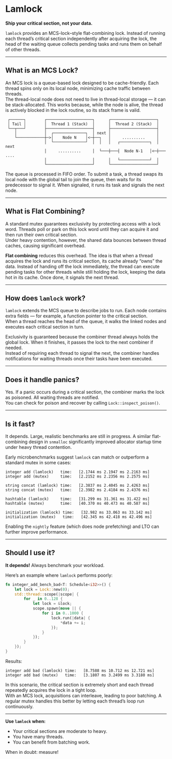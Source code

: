 # Lamlock

**Ship your critical section, not your data.**

`lamlock` provides an MCS-lock–style flat-combining lock. Instead of running each thread’s critical section independently after acquiring the lock, the head of the waiting queue collects pending tasks and runs them on behalf of other threads.

---

## What is an MCS Lock?

An MCS lock is a queue-based lock designed to be cache-friendly. Each thread spins only on its local node, minimizing cache traffic between threads.  
The thread-local node does not need to live in thread-local storage — it can be stack-allocated. This works because, while the node is alive, the thread is actively blocked in the lock routine, so its stack frame is valid.

```
 ┌──────┐        ┌────────────────────┐      ┌────────────────────┐
 │ Tail │        │  Thread 1 (Stack)  │      │  Thread 2 (Stack)  │
 └──┬───┘        ├────────────────────┤      ├────────────────────┤
    │            │  ┌──────────────┐  │ next │                    │
    └────────────┼─>│    Node N    │<─┼──┐   │     ..........     │
                 │  └──────────────┘  │  │   │   ┌─────────────┐  │ next
                 │     ..........     │  └───┼───┤  Node N-1   │<─┼─── ....
                 │                    │      │   └─────────────┘  │
                 └────────────────────┘      └────────────────────┘
```

The queue is processed in FIFO order. To submit a task, a thread swaps its local node with the global tail to join the queue, then waits for its predecessor to signal it. When signaled, it runs its task and signals the next node.

---

## What is Flat Combining?

A standard mutex guarantees exclusivity by protecting access with a lock word. Threads poll or park on this lock word until they can acquire it and then run their own critical section.  
Under heavy contention, however, the shared data bounces between thread caches, causing significant overhead.

**Flat combining** reduces this overhead. The idea is that when a thread acquires the lock and runs its critical section, its cache already “owns” the data. Instead of handing off the lock immediately, the thread can execute pending tasks for other threads while still holding the lock, keeping the data hot in its cache. Once done, it signals the next thread.

---

## How does `lamlock` work?

`lamlock` extends the MCS queue to describe jobs to run. Each node contains extra fields — for example, a function pointer to the critical section.  
When a thread reaches the head of the queue, it walks the linked nodes and executes each critical section in turn.

Exclusivity is guaranteed because the combiner thread always holds the global lock. When it finishes, it passes the lock to the next combiner if needed.  
Instead of requiring each thread to signal the next, the combiner handles notifications for waiting threads once their tasks have been executed.

---

## Does it handle panics?

Yes. If a panic occurs during a critical section, the combiner marks the lock as poisoned. All waiting threads are notified.  
You can check for poison and recover by calling `Lock::inspect_poison()`.

---

## Is it fast?

It depends. Large, realistic benchmarks are still in progress. A similar flat-combining design in `snmalloc` significantly improved allocator startup time under heavy thread contention.

Early microbenchmarks suggest `lamlock` can match or outperform a standard mutex in some cases:

```
integer add (lamlock)   time:   [2.1744 ms 2.1947 ms 2.2163 ms]
integer add (mutex)     time:   [2.2152 ms 2.2356 ms 2.2575 ms]

string concat (lamlock) time:   [2.3837 ms 2.4045 ms 2.4263 ms]
string concat (mutex)   time:   [2.3982 ms 2.4184 ms 2.4376 ms]

hashtable (lamlock)     time:   [31.299 ms 31.361 ms 31.422 ms]
hashtable (mutex)       time:   [40.370 ms 40.473 ms 40.587 ms]

initialization (lamlock) time:   [32.982 ms 33.063 ms 33.142 ms]
initialization (mutex)   time:   [42.345 ms 42.418 ms 42.496 ms]
```

Enabling the `nightly` feature (which does node prefetching) and LTO can further improve performance.

---

## Should I use it?

**It depends!** Always benchmark your workload.

Here’s an example where `lamlock` performs poorly:

```rust
fn integer_add_bench_bad<T: Schedule<i32>>() {
    let lock = Lock::new(0);
    std::thread::scope(|scope| {
        for _ in 0..128 {
            let lock = &lock;
            scope.spawn(move || {
                for i in 0..1000 {
                    lock.run(|data| {
                        *data += i;
                    });
                }
            });
        }
    });
}
```

Results:
```
integer add bad (lamlock) time:   [8.7588 ms 10.712 ms 12.721 ms]
integer add bad (mutex)   time:   [3.1807 ms 3.2499 ms 3.3180 ms]
```

In this scenario, the critical section is extremely short and each thread repeatedly acquires the lock in a tight loop.  
With an MCS lock, acquisitions can interleave, leading to poor batching. A regular mutex handles this better by letting each thread’s loop run continuously.

---

**Use `lamlock` when:**
- Your critical sections are moderate to heavy.
- You have many threads.
- You can benefit from batching work.

When in doubt: measure!
